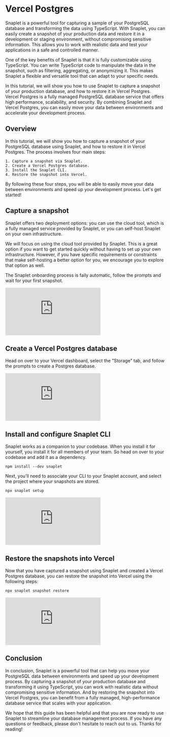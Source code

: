 # Vercel Postgres

Snaplet is a powerful tool for capturing a sample of your PostgreSQL database and transforming the data using TypeScript. With Snaplet, you can easily create a snapshot of your production data and restore it in a development or staging environment, without compromising sensitive information. This allows you to work with realistic data and test your applications in a safe and controlled manner.

One of the key benefits of Snaplet is that it is fully customizable using TypeScript. You can write TypeScript code to manipulate the data in the snapshot, such as filtering, aggregating, or anonymizing it. This makes Snaplet a flexible and versatile tool that can adapt to your specific needs.

In this tutorial, we will show you how to use Snaplet to capture a snapshot of your production database, and how to restore it in Vercel Postgres. Vercel Postgres is a fully managed PostgreSQL database service that offers high performance, scalability, and security. By combining Snaplet and Vercel Postgres, you can easily move your data between environments and accelerate your development process.

## Overview

In this tutorial, we will show you how to capture a snapshot of your PostgreSQL database using Snaplet, and how to restore it in Vercel Postgres. The process involves four main steps:

    1. Capture a snapshot via Snaplet.
    2. Create a Vercel Postgres database.
    3. Install the Snaplet CLI.
    4. Restore the snapshot into Vercel.

By following these four steps, you will be able to easily move your data between environments and speed up your development process. Let's get started!


## Capture a snapshot

Snaplet offers two deployment options: you can use the cloud tool, which is a fully managed service provided by Snaplet, or you can self-host Snaplet on your own infrastructure.

We will focus on using the cloud tool provided by Snaplet. This is a great option if you want to get started quickly without having to set up your own infrastructure. However, if you have specific requirements or constraints that make self-hosting a better option for you, we encourage you to explore that option as well.

The Snaplet onboarding process is faily automatic, follow the prompts and wait for your first snapshot.

<div style={{"position":"relative","paddingBottom":"64.98194945848375%","height":"0"}}><iframe src="https://www.loom.com/embed/26f6aae49d8b425fb31358664d17e8a6" frameborder="0" webkitallowfullscreen mozallowfullscreen allowfullscreen style={{"position":"absolute","top":"0","left":"0","width":"100%","height":"100%"}}></iframe></div>


## Create a Vercel Postgres database

Head on over to your Vercel dashboard, select the "Storage" tab, and follow the prompts to create a Postgres database.

<div style={{"position":"relative","paddingBottom":"64.98194945848375%","height":"0"}}><iframe src="https://www.loom.com/embed/86b290abdaaf444d85c592dce24ae6ce" frameborder="0" webkitallowfullscreen mozallowfullscreen allowfullscreen style={{"position":"absolute","top":"0","left":"0","width":"100%","height":"100%"}}></iframe></div>

## Install and configure Snaplet CLI

Snaplet works as a companion to your codebase. When you install it for yourself, you install it for all members of your team. So head on over to your codebase and add it as a dependency.

```terminal
npm install --dev snaplet
```

Next, you'll need to associate your CLI to your Snaplet account, and select the project where your snapshots are stored.


```terminal
npx snaplet setup
```

<div style={{"position":"relative","paddingBottom":"64.98194945848375%","height":"0"}}><iframe src="https://www.loom.com/embed/c7210f5c54b84d028d14a6c15183e20f" frameborder="0" webkitallowfullscreen mozallowfullscreen allowfullscreen style={{"position":"absolute","top":"0","left":"0","width":"100%","height":"100%"}}></iframe></div>

## Restore the snapshots into Vercel

Now that you have captured a snapshot using Snaplet and created a Vercel Postgres database, you can restore the snapshot into Vercel using the following steps:

```terminal
npx snaplet snapshot restore
```

<div style={{"position":"relative","paddingBottom":"64.98194945848375%","height":"0"}}><iframe src="https://www.loom.com/embed/786ed55ea98c4124baeedc88191cead9" frameborder="0" webkitallowfullscreen mozallowfullscreen allowfullscreen style={{"position":"absolute","top":"0","left":"0","width":"100%","height":"100%"}}></iframe></div>

## Conclusion

In conclusion, Snaplet is a powerful tool that can help you move your PostgreSQL data between environments and speed up your development process. By capturing a snapshot of your production database and transforming it using TypeScript, you can work with realistic data without compromising sensitive information. And by restoring the snapshot into Vercel Postgres, you can benefit from a fully managed, high-performance database service that scales with your application.

We hope that this guide has been helpful and that you are now ready to use Snaplet to streamline your database management process. If you have any questions or feedback, please don't hesitate to reach out to us. Thanks for reading!
